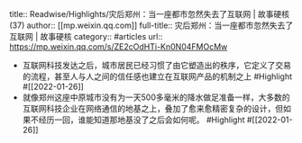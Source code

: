 title:: Readwise/Highlights/灾后郑州：当一座都市忽然失去了互联网  |  故事硬核 (37)
author:: [[mp.weixin.qq.com]]
full-title:: 灾后郑州：当一座都市忽然失去了互联网  |  故事硬核
category:: #articles
url:: https://mp.weixin.qq.com/s/ZE2cOdHTi-Kn0N04FMOcMw

- 互联网科技发达之后，城市居民已经习惯了由它塑造出的秩序，它定义了交易的流程，甚至人与人之间的信任感也建立在互联网产品的机制之上 #Highlight #[[2022-01-26]]
- 就像郑州这座中原城市没有为一天500多毫米的降水做足准备一样，大多数的互联网科技企业在网络通信的地基之上，叠加了愈来愈精密复杂的设计，但如果不经历一回，谁能知道那地基没了之后会如何呢。 #Highlight #[[2022-01-26]]